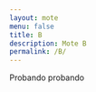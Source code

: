 ```yaml
---
layout: mote
menu: false
title: B
description: Mote B
permalink: /B/
---
```


<p>Probando probando</p>